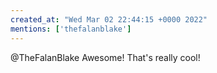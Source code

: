 ```yaml
---
created_at: "Wed Mar 02 22:44:15 +0000 2022"
mentions: ['thefalanblake']
---
```


@TheFalanBlake Awesome! That's really cool!